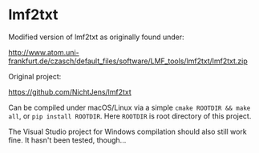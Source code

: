 # lmf2txt

Modified version of lmf2txt as originally found under:

http://www.atom.uni-frankfurt.de/czasch/default_files/software/LMF_tools/lmf2txt/lmf2txt.zip

Original project:

https://github.com/NichtJens/lmf2txt

Can be compiled under macOS/Linux via a simple `cmake ROOTDIR && make all`, or `pip install ROOTDIR`. Here `ROOTDIR` is
root directory of this project.

The Visual Studio project for Windows compilation should also still work fine. It hasn't been tested, though...

